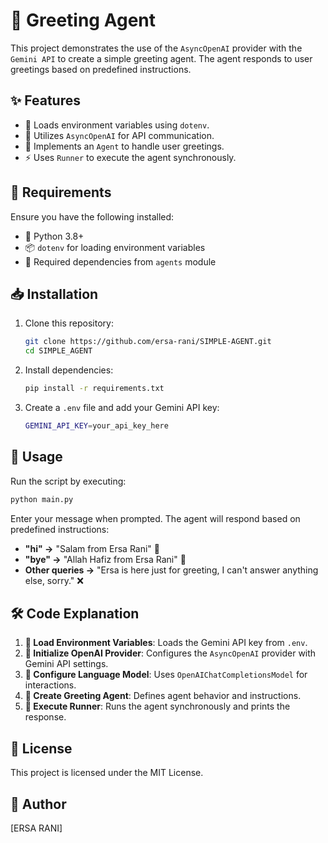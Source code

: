 # 🤖 Greeting Agent

This project demonstrates the use of the `AsyncOpenAI` provider with the `Gemini API` to create a simple greeting agent. The agent responds to user greetings based on predefined instructions.

## ✨ Features
- 🚀 Loads environment variables using `dotenv`.
- 🔌 Utilizes `AsyncOpenAI` for API communication.
- 🤖 Implements an `Agent` to handle user greetings.
- ⚡ Uses `Runner` to execute the agent synchronously.

## 📌 Requirements
Ensure you have the following installed:
- 🐍 Python 3.8+
- 📦 `dotenv` for loading environment variables
- 📜 Required dependencies from `agents` module

## 📥 Installation
1. Clone this repository:
   ```sh
   git clone https://github.com/ersa-rani/SIMPLE-AGENT.git
   cd SIMPLE_AGENT
   ```
2. Install dependencies:
   ```sh
   pip install -r requirements.txt
   ```
3. Create a `.env` file and add your Gemini API key:
   ```sh
   GEMINI_API_KEY=your_api_key_here
   ```

## 🚀 Usage
Run the script by executing:
```sh
python main.py
```
Enter your message when prompted. The agent will respond based on predefined instructions:
- **"hi" →** "Salam from Ersa Rani" 🕌
- **"bye" →** "Allah Hafiz from Ersa Rani" 👋
- **Other queries →** "Ersa is here just for greeting, I can't answer anything else, sorry." ❌

## 🛠️ Code Explanation
1. **📝 Load Environment Variables**: Loads the Gemini API key from `.env`.
2. **🔧 Initialize OpenAI Provider**: Configures the `AsyncOpenAI` provider with Gemini API settings.
3. **🧠 Configure Language Model**: Uses `OpenAIChatCompletionsModel` for interactions.
4. **🤗 Create Greeting Agent**: Defines agent behavior and instructions.
5. **🎯 Execute Runner**: Runs the agent synchronously and prints the response.

## 📜 License
This project is licensed under the MIT License.

## 👤 Author
[ERSA RANI]

